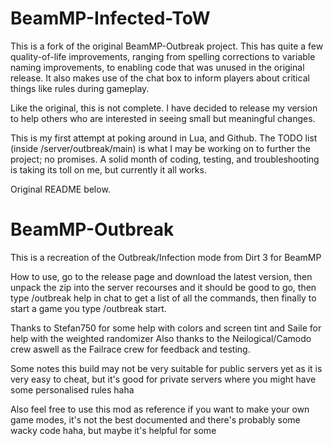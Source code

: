 # BeamMP-Infected-ToW

This is a fork of the original BeamMP-Outbreak project. This has quite a few quality-of-life improvements, ranging from spelling corrections to variable naming improvements, to enabling code that was unused in the original release. It also makes use of the chat box to inform players about critical things like rules during gameplay.

Like the original, this is not complete. I have decided to release my version to help others who are interested in seeing small but meaningful changes.

This is my first attempt at poking around in Lua, and Github. The TODO list (inside /server/outbreak/main) is what I may be working on to further the project; no promises. A solid month of coding, testing, and troubleshooting is taking its toll on me, but currently it all works.

Original README below.

# BeamMP-Outbreak

This is a recreation of the Outbreak/Infection mode from Dirt 3 for BeamMP

How to use,
  go to the release page and download the latest version, then unpack the zip into the server recourses and it should be good to go,
  then type /outbreak help in chat to get a list of all the commands, then finally to start a game you type /outbreak start.

Thanks to Stefan750 for some help with colors and screen tint and Saile for help with the weighted randomizer
Also thanks to the Neilogical/Camodo crew aswell as the Failrace crew for feedback and testing.

Some notes
  this build may not be very suitable for public servers yet as it is very easy to cheat, but it's good for private servers where you might have some personalised rules haha

  Also feel free to use this mod as reference if you want to make your own game modes, it's not the best documented and there's probably some wacky code haha, but maybe it's helpful for some

